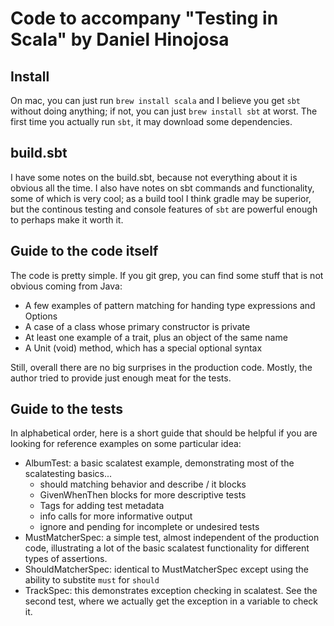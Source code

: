 # Code to accompany "Testing in Scala" by Daniel Hinojosa

## Install

On mac, you can just run `brew install scala` and I believe you get `sbt`
without doing anything; if not, you can just `brew install sbt` at worst.
The first time you actually run `sbt`, it may download some dependencies.

## build.sbt

I have some notes on the build.sbt, because not everything about it
is obvious all the time. I also have notes on sbt commands and
functionality, some of which is very cool; as a build tool I think
gradle may be superior, but the continous testing and console features
of `sbt` are powerful enough to perhaps make it worth it.

## Guide to the code itself

The code is pretty simple. If you git grep, you can find some stuff
that is not obvious coming from Java:
 - A few examples of pattern matching for handing type expressions and Options
 - A case of a class whose primary constructor is private
 - At least one example of a trait, plus an object of the same name
 - A Unit (void) method, which has a special optional syntax

Still, overall there are no big surprises in the production code. Mostly,
the author tried to provide just enough meat for the tests.

## Guide to the tests

In alphabetical order, here is a short guide that should be helpful if
you are looking for reference examples on some particular idea:
- AlbumTest: a basic scalatest example, demonstrating most of the
  scalatesting basics...
   - should matching behavior and describe / it blocks
   - GivenWhenThen blocks for more descriptive tests
   - Tags for adding test metadata
   - info calls for more informative output
   - ignore and pending for incomplete or undesired tests
- MustMatcherSpec: a simple test, almost independent of the production
  code, illustrating a lot of the basic scalatest functionality for
  different types of assertions.
- ShouldMatcherSpec: identical to MustMatcherSpec except using the ability
  to substite `must` for `should`
- TrackSpec: this demonstrates exception checking in scalatest. See the
  second test, where we actually get the exception in a variable to check it.
